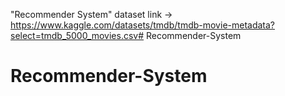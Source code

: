 "Recommender System" 
dataset link -> https://www.kaggle.com/datasets/tmdb/tmdb-movie-metadata?select=tmdb_5000_movies.csv# Recommender-System
# Recommender-System
